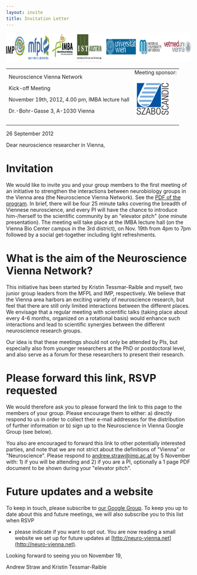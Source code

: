 ```yaml
---
layout: invite
title: Invitation Letter
---
```

<div class="institutes">
    <img src="assets/img/participants800.png" width="800x" height="80px">
</div>

<table cellpadding="20px"><tr>
<td>
<div class="large-center">
    Neuroscience Vienna Network<p>
    Kick-off Meeting<p>
    <p>
    November 19th, 2012, 4.00 pm, IMBA lecture hall<p>
    Dr.-Bohr-Gasse 3, A-1030 Vienna<p>
</div>
</td>
<td>
<div>
    Meeting sponsor:<p>
    <a href="http://www.szabo-scandic.com/"><img src="assets/img/szabo_scandic.png" width="100px" height="100px" alt="Szabo Scandic"></a>
</div>
</td>
</tr>
</table>

26 September 2012

Dear neuroscience researcher in Vienna,

# Invitation

We would like to invite you and your group members to the first
meeting of an initiative to strengthen the interactions between
neurobiology groups in the Vienna area (the Neuroscience Vienna
Network). See the [PDF of the
program](Schedule_Vienna_Neuroscience.pdf). In brief, there will be
four 25 minute talks covering the breadth of Viennese neuroscience,
and every PI will have the chance to introduce him-/herself to the
scientific community by an "elevator pitch" (one minute
presentation). The meeting will take place at the IMBA lecture hall
(on the Vienna Bio Center campus in the 3rd district), on Nov. 19th
from 4pm to 7pm followed by a social get-together including light
refreshments.

# What is the aim of the Neuroscience Vienna Network?

This initiative has been started by Kristin Tessmar-Raible and myself,
two junior group leaders from the MFPL and IMP, respectively. We
believe that the Vienna area harbors an exciting variety of
neuroscience research, but feel that there are still only limited
interactions between the different places. We envisage that a regular
meeting with scientific talks (taking place about every 4-6 months,
organized on a rotational basis) would enhance such interactions and
lead to scientific synergies between the different neuroscience
research groups.

Our idea is that these meetings should not only be attended by PIs,
but especially also from younger researchers at the PhD or
postdoctoral level, and also serve as a forum for these researchers to
present their research.

# Please forward this link, RSVP requested

We would therefore ask you to please forward the link to this page to
the members of your group. Please encourage them to either: a)
directly respond to us in order to collect their e-mail addresses for
the distribution of further information or b) sign up to the
Neuroscience in Vienna Google Group (see below).

You also are encouraged to forward this link to other potentially
interested parties, and note that we are not strict about the
definitions of "Vienna" or "Neuroscience". Please respond to
[andrew.straw@imp.ac.at](mailto:andrew.straw@imp.ac.at) by 5 November
with: 1) if you will be attending and 2) if you are a PI, optionally a
1 page PDF document to be shown during your "elevator pitch".

# Future updates and a website

To keep in touch, please subscribe to [our Google
Group](http://bit.ly/neuro-vienna). To keep you up to date about this
and future meetings, we will also subscribe you to this list when RSVP
- please indicate if you want to opt out. You are now reading a small
website we set up for future updates at
[http://neuro-vienna.net](http://neuro-vienna.net).

Looking forward to seeing you on November 19,

Andrew Straw and Kristin Tessmar-Raible
